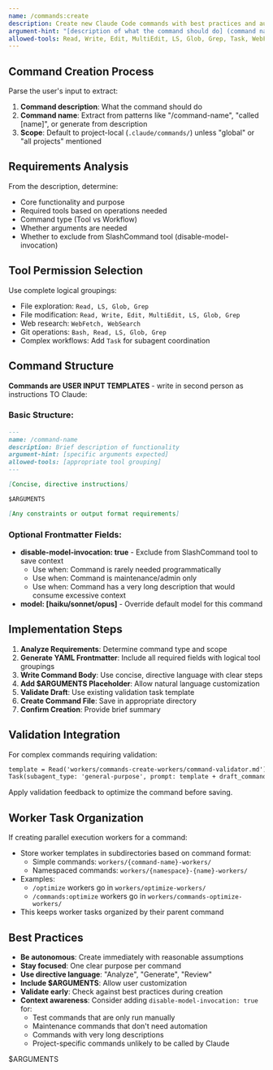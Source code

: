 ```yaml
---
name: /commands:create
description: Create new Claude Code commands with best practices and automatic validation
argument-hint: "[description of what the command should do] (command name optional - can be embedded in description or will be generated)"
allowed-tools: Read, Write, Edit, MultiEdit, LS, Glob, Grep, Task, WebFetch
---
```

<!-- OPTIMIZATION_TIMESTAMP: 2025-08-26 21:24:23 -->

## Command Creation Process

Parse the user's input to extract:
1. **Command description**: What the command should do
2. **Command name**: Extract from patterns like "/command-name", "called [name]", or generate from description
3. **Scope**: Default to project-local (`.claude/commands/`) unless "global" or "all projects" mentioned

## Requirements Analysis

From the description, determine:
- Core functionality and purpose
- Required tools based on operations needed
- Command type (Tool vs Workflow)
- Whether arguments are needed
- Whether to exclude from SlashCommand tool (disable-model-invocation)

## Tool Permission Selection

Use complete logical groupings:
- File exploration: `Read, LS, Glob, Grep`
- File modification: `Read, Write, Edit, MultiEdit, LS, Glob, Grep`
- Web research: `WebFetch, WebSearch`
- Git operations: `Bash, Read, LS, Glob, Grep`
- Complex workflows: Add `Task` for subagent coordination

## Command Structure

**Commands are USER INPUT TEMPLATES** - write in second person as instructions TO Claude:

### Basic Structure:
```markdown
---
name: /command-name
description: Brief description of functionality
argument-hint: [specific arguments expected]
allowed-tools: [appropriate tool grouping]
---

[Concise, directive instructions]

$ARGUMENTS

[Any constraints or output format requirements]
```

### Optional Frontmatter Fields:
- **disable-model-invocation: true** - Exclude from SlashCommand tool to save context
  - Use when: Command is rarely needed programmatically
  - Use when: Command is maintenance/admin only
  - Use when: Command has a very long description that would consume excessive context
- **model: [haiku/sonnet/opus]** - Override default model for this command

## Implementation Steps

1. **Analyze Requirements**: Determine command type and scope
2. **Generate YAML Frontmatter**: Include all required fields with logical tool groupings
3. **Write Command Body**: Use concise, directive language with clear steps
4. **Add $ARGUMENTS Placeholder**: Allow natural language customization
5. **Validate Draft**: Use existing validation task template
6. **Create Command File**: Save in appropriate directory
7. **Confirm Creation**: Provide brief summary

## Validation Integration

For complex commands requiring validation:
```markdown
template = Read('workers/commands-create-workers/command-validator.md')
Task(subagent_type: 'general-purpose', prompt: template + draft_command)
```

Apply validation feedback to optimize the command before saving.

## Worker Task Organization

If creating parallel execution workers for a command:
- Store worker templates in subdirectories based on command format:
  - Simple commands: `workers/{command-name}-workers/`
  - Namespaced commands: `workers/{namespace}-{name}-workers/`
- Examples:
  - `/optimize` workers go in `workers/optimize-workers/`
  - `/commands:optimize` workers go in `workers/commands-optimize-workers/`
- This keeps worker tasks organized by their parent command

## Best Practices

- **Be autonomous**: Create immediately with reasonable assumptions
- **Stay focused**: One clear purpose per command
- **Use directive language**: "Analyze", "Generate", "Review"
- **Include $ARGUMENTS**: Allow user customization
- **Validate early**: Check against best practices during creation
- **Context awareness**: Consider adding `disable-model-invocation: true` for:
  - Test commands that are only run manually
  - Maintenance commands that don't need automation
  - Commands with very long descriptions
  - Project-specific commands unlikely to be called by Claude

$ARGUMENTS
